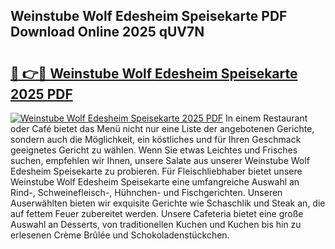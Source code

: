 ## Weinstube Wolf Edesheim Speisekarte PDF Download Online 2025 qUV7N

# <h2><a href="http://gcbo6ul.nevu.top/?p=Weinstube+Wolf+Edesheim+Speisekarte">🔗 👉🔴 Weinstube Wolf Edesheim Speisekarte 2025 PDF</a></h2>

[![Weinstube Wolf Edesheim Speisekarte 2025 PDF](https://i.imgur.com/dBaPXMq.png)](http://gcbo6ul.nevu.top/?p=Weinstube+Wolf+Edesheim+Speisekarte)
In einem Restaurant oder Café bietet das Menü nicht nur eine Liste der angebotenen Gerichte, sondern auch die Möglichkeit, ein köstliches und für Ihren Geschmack geeignetes Gericht zu wählen. Wenn Sie etwas Leichtes und Frisches suchen, empfehlen wir Ihnen, unsere Salate aus unserer Weinstube Wolf Edesheim Speisekarte zu probieren. Für Fleischliebhaber bietet unsere Weinstube Wolf Edesheim Speisekarte eine umfangreiche Auswahl an Rind-, Schweinefleisch-, Hühnchen- und Fischgerichten. Unseren Auserwählten bieten wir exquisite Gerichte wie Schaschlik und Steak an, die auf fettem Feuer zubereitet werden. Unsere Cafeteria bietet eine große Auswahl an Desserts, von traditionellen Kuchen und Kuchen bis hin zu erlesenen Crème Brûlée und Schokoladenstückchen.
